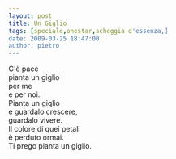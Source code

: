```yaml
---
layout: post
title: Un Giglio
tags: [speciale,onestar,scheggia d'essenza,]
date: 2009-03-25 18:47:00
author: pietro
---
```

C'è pace<br/>pianta un giglio<br/>per me<br/>e per noi.<br/>Pianta un giglio<br/>e guardalo crescere,<br/>guardalo vivere.<br/>Il colore di quei petali<br/>è perduto ormai.<br/>Ti prego pianta un giglio.
